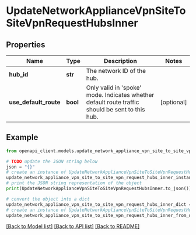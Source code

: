# UpdateNetworkApplianceVpnSiteToSiteVpnRequestHubsInner


## Properties

Name | Type | Description | Notes
------------ | ------------- | ------------- | -------------
**hub_id** | **str** | The network ID of the hub. | 
**use_default_route** | **bool** | Only valid in &#39;spoke&#39; mode. Indicates whether default route traffic should be sent to this hub. | [optional] 

## Example

```python
from openapi_client.models.update_network_appliance_vpn_site_to_site_vpn_request_hubs_inner import UpdateNetworkApplianceVpnSiteToSiteVpnRequestHubsInner

# TODO update the JSON string below
json = "{}"
# create an instance of UpdateNetworkApplianceVpnSiteToSiteVpnRequestHubsInner from a JSON string
update_network_appliance_vpn_site_to_site_vpn_request_hubs_inner_instance = UpdateNetworkApplianceVpnSiteToSiteVpnRequestHubsInner.from_json(json)
# print the JSON string representation of the object
print(UpdateNetworkApplianceVpnSiteToSiteVpnRequestHubsInner.to_json())

# convert the object into a dict
update_network_appliance_vpn_site_to_site_vpn_request_hubs_inner_dict = update_network_appliance_vpn_site_to_site_vpn_request_hubs_inner_instance.to_dict()
# create an instance of UpdateNetworkApplianceVpnSiteToSiteVpnRequestHubsInner from a dict
update_network_appliance_vpn_site_to_site_vpn_request_hubs_inner_from_dict = UpdateNetworkApplianceVpnSiteToSiteVpnRequestHubsInner.from_dict(update_network_appliance_vpn_site_to_site_vpn_request_hubs_inner_dict)
```
[[Back to Model list]](../README.md#documentation-for-models) [[Back to API list]](../README.md#documentation-for-api-endpoints) [[Back to README]](../README.md)


